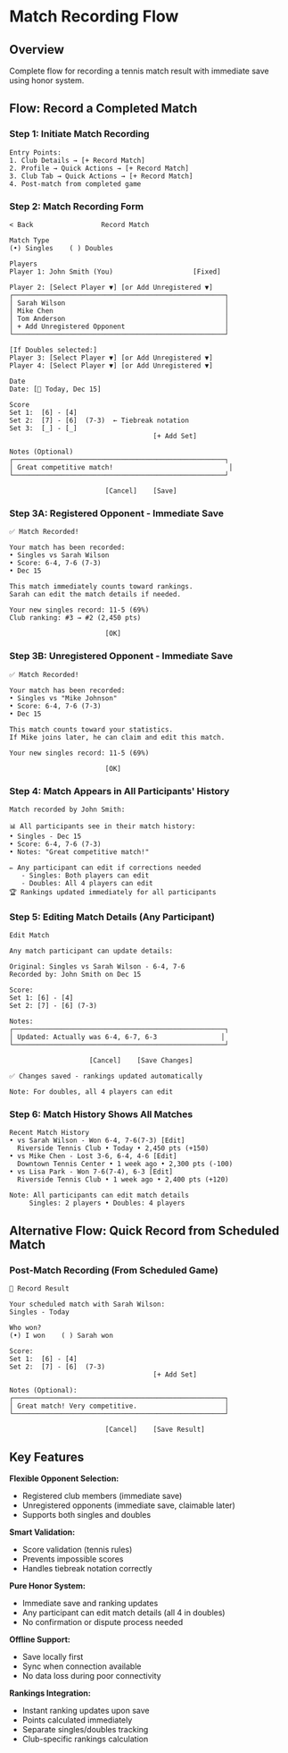 # Match Recording Flow

## Overview
Complete flow for recording a tennis match result with immediate save using honor system.

## Flow: Record a Completed Match

### Step 1: Initiate Match Recording
```
Entry Points:
1. Club Details → [+ Record Match]
2. Profile → Quick Actions → [+ Record Match]  
3. Club Tab → Quick Actions → [+ Record Match]
4. Post-match from completed game
```

### Step 2: Match Recording Form
```
< Back                 Record Match

Match Type
(•) Singles    ( ) Doubles

Players
Player 1: John Smith (You)                    [Fixed]

Player 2: [Select Player ▼] [or Add Unregistered ▼]
┌─────────────────────────────────────────────────────┐
│ Sarah Wilson                                        │
│ Mike Chen                                           │  
│ Tom Anderson                                        │
│ + Add Unregistered Opponent                         │
└─────────────────────────────────────────────────────┘

[If Doubles selected:]
Player 3: [Select Player ▼] [or Add Unregistered ▼]
Player 4: [Select Player ▼] [or Add Unregistered ▼]

Date
Date: [📅 Today, Dec 15]

Score
Set 1:  [6] - [4]
Set 2:  [7] - [6]  (7-3)  ← Tiebreak notation
Set 3:  [_] - [_]
                                    [+ Add Set]

Notes (Optional)
┌─────────────────────────────────────────────────────┐
│ Great competitive match!                             │
└─────────────────────────────────────────────────────┘

                        [Cancel]    [Save]
```

### Step 3A: Registered Opponent - Immediate Save
```
✅ Match Recorded!

Your match has been recorded:
• Singles vs Sarah Wilson
• Score: 6-4, 7-6 (7-3)
• Dec 15

This match immediately counts toward rankings.
Sarah can edit the match details if needed.

Your new singles record: 11-5 (69%)
Club ranking: #3 → #2 (2,450 pts)

                        [OK]
```

### Step 3B: Unregistered Opponent - Immediate Save
```
✅ Match Recorded!

Your match has been recorded:
• Singles vs "Mike Johnson" 
• Score: 6-4, 7-6 (7-3)
• Dec 15

This match counts toward your statistics.
If Mike joins later, he can claim and edit this match.

Your new singles record: 11-5 (69%)

                        [OK]
```

### Step 4: Match Appears in All Participants' History
```
Match recorded by John Smith:

📊 All participants see in their match history:
• Singles - Dec 15
• Score: 6-4, 7-6 (7-3)
• Notes: "Great competitive match!"

✏️ Any participant can edit if corrections needed
   - Singles: Both players can edit
   - Doubles: All 4 players can edit
🏆 Rankings updated immediately for all participants
```

### Step 5: Editing Match Details (Any Participant)
```
Edit Match

Any match participant can update details:

Original: Singles vs Sarah Wilson - 6-4, 7-6
Recorded by: John Smith on Dec 15

Score:
Set 1: [6] - [4]
Set 2: [7] - [6] (7-3)

Notes:
┌─────────────────────────────────────────────────────┐
│ Updated: Actually was 6-4, 6-7, 6-3                │
└─────────────────────────────────────────────────────┘

                    [Cancel]    [Save Changes]

✅ Changes saved - rankings updated automatically

Note: For doubles, all 4 players can edit
```

### Step 6: Match History Shows All Matches
```
Recent Match History
• vs Sarah Wilson - Won 6-4, 7-6(7-3) [Edit]
  Riverside Tennis Club • Today • 2,450 pts (+150)
• vs Mike Chen - Lost 3-6, 6-4, 4-6 [Edit]
  Downtown Tennis Center • 1 week ago • 2,300 pts (-100)
• vs Lisa Park - Won 7-6(7-4), 6-3 [Edit]
  Riverside Tennis Club • 1 week ago • 2,400 pts (+120)

Note: All participants can edit match details
     Singles: 2 players • Doubles: 4 players
```

## Alternative Flow: Quick Record from Scheduled Match

### Post-Match Recording (From Scheduled Game)
```
🎾 Record Result

Your scheduled match with Sarah Wilson:
Singles - Today

Who won?
(•) I won    ( ) Sarah won

Score:
Set 1:  [6] - [4] 
Set 2:  [7] - [6]  (7-3)
                                    [+ Add Set]

Notes (Optional):
┌─────────────────────────────────────────────────────┐
│ Great match! Very competitive.                      │
└─────────────────────────────────────────────────────┘

                        [Cancel]    [Save Result]
```

## Key Features

**Flexible Opponent Selection:**
- Registered club members (immediate save)
- Unregistered opponents (immediate save, claimable later)
- Supports both singles and doubles

**Smart Validation:**
- Score validation (tennis rules)
- Prevents impossible scores
- Handles tiebreak notation correctly

**Pure Honor System:**
- Immediate save and ranking updates
- Any participant can edit match details (all 4 in doubles)
- No confirmation or dispute process needed

**Offline Support:**
- Save locally first
- Sync when connection available
- No data loss during poor connectivity

**Rankings Integration:**
- Instant ranking updates upon save
- Points calculated immediately
- Separate singles/doubles tracking
- Club-specific rankings calculation